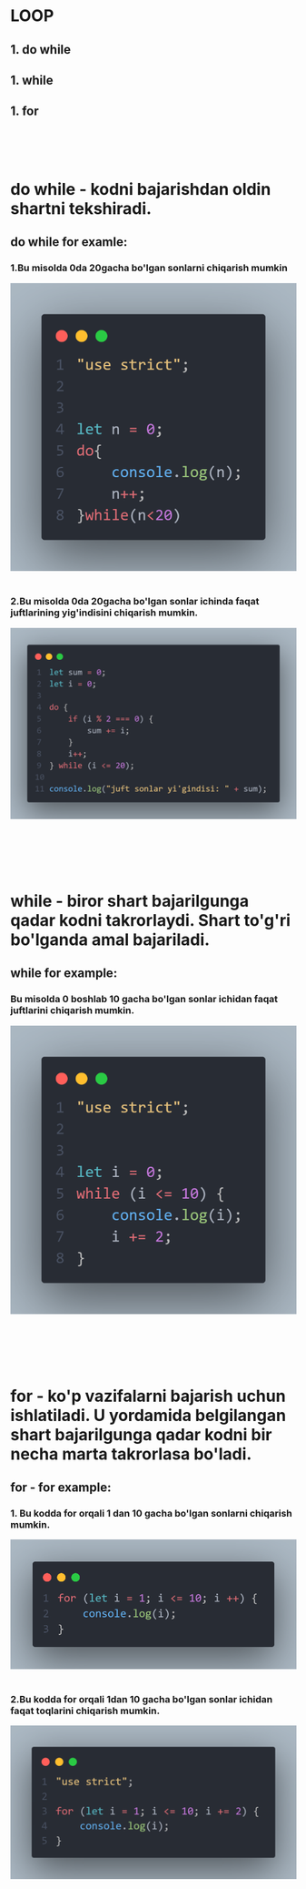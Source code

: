 # LOOP

## 1. do while
## 1. while
## 1. for
</br></br></br>

# do while - kodni bajarishdan oldin shartni tekshiradi.
## do while for examle:
### 1.Bu misolda 0da 20gacha bo'lgan sonlarni chiqarish mumkin
![alt text](dowhile.png)
</br></br>

### 2.Bu misolda 0da 20gacha bo'lgan sonlar ichinda faqat juftlarining yig'indisini chiqarish mumkin.
![alt text](dowhile1.png)
</br></br></br></br></br></br>

# while -  biror shart bajarilgunga qadar kodni takrorlaydi. Shart to'g'ri bo'lganda amal bajariladi.

## while for example:
### Bu misolda 0 boshlab 10 gacha bo'lgan sonlar ichidan faqat juftlarini chiqarish mumkin.
![alt text](while1.png)
</br></br></br></br></br></br>

# for -  ko'p   vazifalarni bajarish uchun ishlatiladi. U yordamida  belgilangan shart bajarilgunga qadar kodni bir necha marta takrorlasa bo'ladi.
## for - for example:
### 1. Bu kodda for orqali 1 dan 10 gacha bo'lgan sonlarni chiqarish mumkin.
![alt text](fro1.png)
</br></br>

### 2.Bu kodda for orqali 1dan 10 gacha bo'lgan sonlar ichidan faqat toqlarini chiqarish mumkin.
![alt text](for.png)







